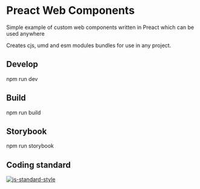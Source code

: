 # Preact Web Components

Simple example of custom web components written in Preact which can be used anywhere

Creates cjs, umd and esm modules bundles for use in any project.

## Develop

npm run dev

## Build

npm run build

## Storybook

npm run storybook

## Coding standard

[![js-standard-style](https://cdn.rawgit.com/feross/standard/master/badge.svg)](https://github.com/feross/standard)

